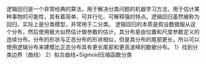 逻辑回归是一个非常经典的算法，用于解决分类问题的机器学习方法，用于估计某种事物的可能性，其有着简单、可并行化、可解释强的特点。逻辑回归虽然被称为回归，实际上是分类模型，并常用于二分类。
逻辑回归的本质是假设数据服从这个分布，然后使用极大似然估计做参数的估计。其分布是由位置和尺度参数定义的连续分布。分布的形状与正态分布的形状相似，但是其分布的尾部更长，所以可以使用逻辑分布来建模比正态分布具有更长尾部和更高波峰的数据分布。
        1）找到分类边界（曲线）
        2）拟合曲线+Sigmoid压缩函数分类
